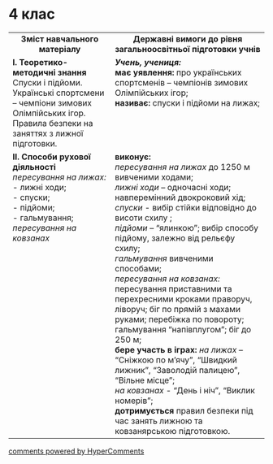 <div id="hypercomments_widget" class="js-hypercomments-widget invisible"></div>

# 4 клас

<table>
  <tr>
    <td width="40%" align="center"><b>Зміст навчального матеріалу</b></td>
    <td width="60%" align="center"><b>Державні вимоги до рівня загальноосвітньої підготовки учнів</b></td>
  </tr>
  <tr>
<td width="40%" style="vertical-align:top !important;">
<b>І. Теоретико-методичні знання</b><br>
Спуски і підйоми.<br>
Українські спортсмени – чемпіони зимових Олімпійських ігор.<br>
Правила безпеки на заняттях з лижної підготовки.<br>
</td> 
<td width="60%" style="vertical-align:top !important;">
<i><b>Учень, учениця:</b></i><br>
<b>має уявлення:</b> про українських спортсменів – чемпіонів зимових Олімпійських ігор;<br>
<b>називає:</b> спуски і підйоми на лижах;
  </td>
  </tr>
    <tr>
<td width="40%" style="vertical-align:top !important;">
<b>ІІ. Способи рухової діяльності</b><br>
<i>пересування на лижах:</i><br>
- лижні ходи;<br>
- спуски;<br>
- підйоми;<br>
- гальмування;<br>
<i>пересування на ковзанах</i><br>
</td> 
<td width="60%" style="vertical-align:top !important;">
<b>виконує:</b> <br>
<i>пересування   на лижах</i> до 1250 м вивченими ходами;<br>
<i>лижні ходи</i> – одночасні ходи; навперемінний двокроковий хід; <br>
<i>спуски</i>  - вибір стійки відповідно до висоти схилу ;<br>
<i>підйоми</i> – “ялинкою”; вибір способу підйому, залежно від рельєфу схилу;<br>
<i>гальмування</i> вивченими способами;<br>
<i>пересування на ковзанах:</i><br>
пересування приставними та перехресними кроками праворуч, ліворуч; біг по прямій з махами руками; перебіжка по повороту; гальмування “напівплугом”; біг до 250 м;<br>
<b>бере участь в іграх:</b> <i>на лижах</i> – “Сніжкою по м’ячу”, “Швидкий лижник”, “Заволодій палицею”, “Вільне місце”;<br>
<i>на ковзанах</i> - “День і ніч”, “Виклик номерів”;<br>
<b>дотримується</b> правил безпеки під час занять лижною та ковзанярською підготовкою.
  </td>
  </tr>
</table>

<div class="js-hypercomments-container">
<a href="http://hypercomments.com" class="hc-link" title="comments widget">comments powered by HyperComments</a>
</div>
